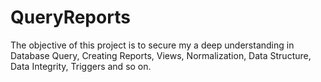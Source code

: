 # QueryReports
The objective of this project is to secure my a deep understanding in Database Query, Creating Reports, Views, Normalization, Data Structure, Data Integrity, Triggers and so on.
